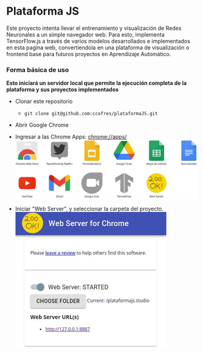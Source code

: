 # Plataforma JS

Este proyecto intenta llevar el entrenamiento y visualización de Redes Neuronales a un simple navegador web. Para esto, implementa TensorFlow.js a través de varios modelos desarrollados e implementados en esta pagina web, convertiendola en una plataforma de visualización o frontend base para futuros proyectos en Aprendizaje Automático.

### Forma básica de uso
**Esto iniciará un servidor local que permite la ejecución completa de la plataforma y sus proyectos implementados**


- Clonar este repositorio
  - `git clone git@github.com:ccofres/plataformaJS.git`

- Abrir Google Chrome
- Ingresar a las Chrome Apps: [chrome://apps/](chrome://apps/)
![Chrome Apps](./img/tensorflowjs/chrome-apps.jpg)
- Iniciar "Web Server", y seleccionar la carpeta del proyecto.
![Web Server](./img/tensorflowjs/chrome-apps2.jpg)
